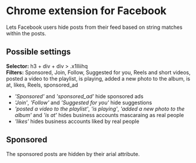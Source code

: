 # Chrome extension for Facebook
Lets Facebook users hide posts from their feed based on string matches within
the posts.

## Possible settings
**Selector:** h3 + div + div > .x1lliihq <br>
**Filters:** Sponsored, Join, Follow, Suggested for you, Reels and short videos, posted a video to the playlist, is playing, added a new photo to the album, is at, likes, Reels, sponsored_ad

- *'Sponsored'* and *'sponsored_ad'* hide sponsored ads
- *'Join'*, *'Follow'* and *'Suggested for you'* hide suggestions
- *'posted a video to the playlist'*, *'is playing'*, *'added a new photo to the album'* and *'is at'* hides business accounts mascaraing as real people
- *'likes'* hides business accounts liked by real people

## Sponsored
The sponsored posts are hidden by their arial attribute.